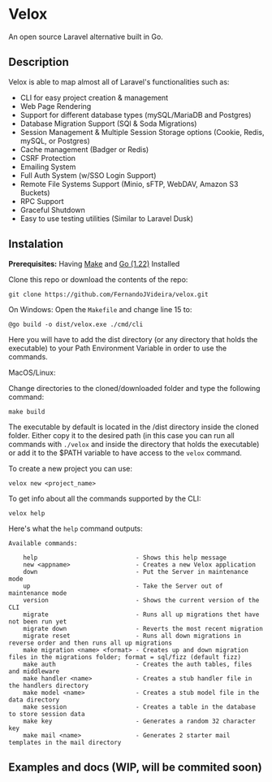 # Velox

An open source Laravel alternative built in Go.

## Description

Velox is able to map almost all of Laravel's functionalities such as:

- CLI for easy project creation & management
- Web Page Rendering
- Support for different database types (mySQL/MariaDB and Postgres)
- Database Migration Support (SQl & Soda Migrations)
- Session Management & Multiple Session Storage options (Cookie, Redis, mySQL, or Postgres)
- Cache management (Badger or Redis)
- CSRF Protection
- Emailing System
- Full Auth System (w/SSO Login Support)
- Remote File Systems Support (Minio, sFTP, WebDAV, Amazon S3 Buckets)
- RPC Support
- Graceful Shutdown
- Easy to use testing utilities (Similar to Laravel Dusk)

## Instalation

**Prerequisites:** Having [Make](https://www.gnu.org/software/make/) and [Go (1.22)](https://go.dev/) Installed

Clone this repo or download the contents of the repo:

```
git clone https://github.com/FernandoJVideira/velox.git
```

On Windows:
Open the `Makefile` and change line 15 to:

```
@go build -o dist/velox.exe ./cmd/cli
```

Here you will have to add the dist directory (or any directory that holds the executable) to your Path Environment Variable in order to use the commands.

MacOS/Linux:

Change directories to the cloned/downloaded folder and type the following command:

```
make build
```

The executable by default is located in the /dist directory inside the cloned folder. Either copy it to the desired path (in this case you can run all commands with `./velox` and inside the directory that holds the executable) or add it to the $PATH variable to have access to the `velox` command.

To create a new project you can use:

```
velox new <project_name>
```

To get info about all the commands supported by the CLI:

```
velox help
```

Here's what the `help` command outputs:

```
Available commands:

	help                           - Shows this help message
	new <appname>                  - Creates a new Velox application
	down                           - Put the Server in maintenance mode
	up                             - Take the Server out of maintenance mode
	version                        - Shows the current version of the CLI
	migrate                        - Runs all up migrations thet have not been run yet
	migrate down                   - Reverts the most recent migration
	migrate reset                  - Runs all down migrations in reverse order and then runs all up migrations
	make migration <name> <format> - Creates up and down migration files in the migrations folder; format = sql/fizz (default fizz)
	make auth                      - Creates the auth tables, files and middleware
	make handler <name>            - Creates a stub handler file in the handlers directory
	make model <name>              - Creates a stub model file in the data directory
	make session                   - Creates a table in the database to store session data
	make key                       - Generates a random 32 character key
	make mail <name>               - Generates 2 starter mail templates in the mail directory
```

## Examples and docs (WIP, will be commited soon)
